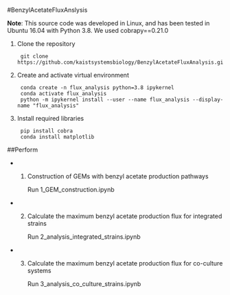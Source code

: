 #BenzylAcetateFluxAnslysis

**Note**: 
This source code was developed in Linux, and has been tested in Ubuntu 16.04 with Python 3.8.
We used cobrapy==0.21.0

1. Clone the repository

        git clone https://github.com/kaistsystemsbiology/BenzylAcetateFluxAnalysis.git

2. Create and activate virtual environment

        conda create -n flux_analysis python=3.8 ipykernel
        conda activate flux_analysis
        python -m ipykernel install --user --name flux_analysis --display-name "flux_analysis"
        
3. Install required libraries

        pip install cobra
        conda install matplotlib
    

##Perform


- 1. Construction of GEMs with benzyl acetate production pathways

        Run 1_GEM_construction.ipynb

- 2. Calculate the maximum benzyl acetate production flux for integrated strains

        Run 2_analysis_integrated_strains.ipynb

- 3. Calculate the maximum benzyl acetate production flux for co-culture systems

        Run 3_analysis_co_culture_strains.ipynb
